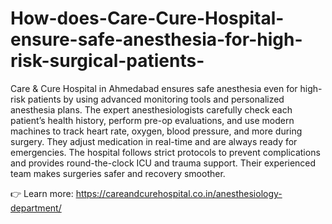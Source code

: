 # How-does-Care-Cure-Hospital-ensure-safe-anesthesia-for-high-risk-surgical-patients-

Care & Cure Hospital in Ahmedabad ensures safe anesthesia even for high-risk patients by using advanced monitoring tools and personalized anesthesia plans. The expert anesthesiologists carefully check each patient’s health history, perform pre-op evaluations, and use modern machines to track heart rate, oxygen, blood pressure, and more during surgery. They adjust medication in real-time and are always ready for emergencies. The hospital follows strict protocols to prevent complications and provides round-the-clock ICU and trauma support. Their experienced team makes surgeries safer and recovery smoother.

👉 Learn more: https://careandcurehospital.co.in/anesthesiology-department/

